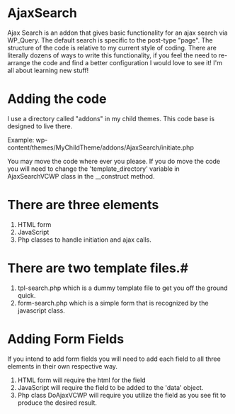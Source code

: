 # AjaxSearch #

Ajax Search is an addon that gives basic functionality for an ajax search via WP_Query. The default search is specific to the post-type "page". The structure of the code is relative to my current style of coding. There are literally dozens of ways to write this functionality, if you feel the need to re-arrange the code and find a better configuration I would love to see it! I'm all about learning new stuff!

# Adding the code #

I use a directory called "addons" in my child themes. This code base is designed to live there. 

Example: wp-content/themes/MyChildTheme/addons/AjaxSearch/initiate.php

You may move the code where ever you please. If you do move the code you will need to change the 'template_directory' variable in AjaxSearchVCWP class in the __construct method.

# There are three elements #

1. HTML form
2. JavaScript
3. Php classes to handle initiation and ajax calls.

# There are two template files.# 

1. tpl-search.php which is a dummy template file to get you off the ground quick.
2. form-search.php which is a simple form that is recognized by the javascript class.

# Adding Form Fields #

If you intend to add form fields you will need to add each field to all three elements in their own respective way. 

1. HTML form will require the html for the field
2. JavaScript will require the field to be added to the 'data' object.
3. Php class DoAjaxVCWP will require you utilize the field as you see fit to produce the desired result.